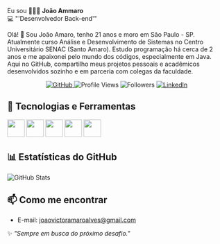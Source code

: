 Eu sou 👨🏻‍💻 **João Ammaro**  
💻 "'Desenvolvedor Back-end'"

Olá! 👋
Sou João Amaro, tenho 21 anos e moro em São Paulo - SP.
Atualmente curso Análise e Desenvolvimento de Sistemas no Centro Universitário SENAC (Santo Amaro).
Estudo programação há cerca de 2 anos e me apaixonei pelo mundo dos códigos, especialmente em Java.
Aqui no GitHub, compartilho meus projetos pessoais e acadêmicos desenvolvidos sozinho e em parceria com colegas da faculdade.

<p align="center">
  <a href="https://github.com/Am4r00">
    <img src="https://img.shields.io/badge/GitHub-000?style=for-the-badge&logo=github&logoColor=white" alt="GitHub">
  </a>
  <img src="https://komarev.com/ghpvc/?username=Am4r00&color=blue&style=for-the-badge" alt="Profile Views">
  <img src="https://img.shields.io/github/followers/Am4r00?style=for-the-badge&logo=github" alt="Followers">
  <a href="https://www.linkedin.com/in/joão-victor-amaro-alves-44b20a2b5">
    <img src="https://img.shields.io/badge/LinkedIn-0A66C2?style=for-the-badge&logo=linkedin&logoColor=white" alt="LinkedIn">
  </a>
</p>

## 🔧 Tecnologias e Ferramentas
<p

<img src="https://cdn.jsdelivr.net/gh/devicons/devicon@latest/icons/java/java-original.svg" width="40" height="40"/>
<img src="https://cdn.jsdelivr.net/gh/devicons/devicon@latest/icons/spring/spring-original.svg" width="40" height="40"/>
<img src="https://cdn.jsdelivr.net/gh/devicons/devicon@latest/icons/mysql/mysql-original.svg" width="40" height="40"/>
<img src="https://cdn.jsdelivr.net/gh/devicons/devicon@latest/icons/postgresql/postgresql-original.svg" width="40" height="40"/>
<img src="https://cdn.jsdelivr.net/gh/devicons/devicon@latest/icons/postman/postman-original.svg" width="40" height="40"/>
<img src="https://cdn.jsdelivr.net/gh/devicons/devicon@latest/icons/swagger/swagger-original.svg" width="40" height="40"/>

</p>

## 📊 Estatísticas do GitHub
![GitHub Stats](https://github-readme-stats.vercel.app/api?username=Am4r00&show_icons=true&theme=dracula)

## 📫 Como me encontrar
- E-mail: joaovictoramaroalves@gmail.com

✨ _"Sempre em busca do próximo desafio."_
